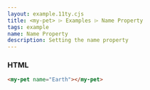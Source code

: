 ```yaml
---
layout: example.11ty.cjs
title: <my-pet> ⌲ Examples ⌲ Name Property
tags: example
name: Name Property
description: Setting the name property
---
```


<my-pet name="Earth"></my-pet>

<h3>HTML</h3>

```html
<my-pet name="Earth"></my-pet>
```
